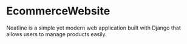 # EcommerceWebsite
Neatline is a simple yet modern web application built with Django that allows users to manage products easily.
